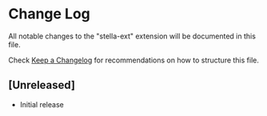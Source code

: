 # Change Log

All notable changes to the "stella-ext" extension will be documented in this file.

Check [Keep a Changelog](http://keepachangelog.com/) for recommendations on how to structure this file.

## [Unreleased]

- Initial release